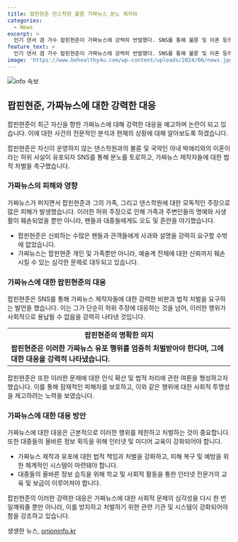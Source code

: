 ```yaml
---
title: 팝핀현준 댄스학원 불륜 가짜뉴스 분노 제자와
categories:
  - News
excerpt: >
  인기 댄서 겸 가수 팝핀현준이 가짜뉴스에 강력히 반발했다. SNS를 통해 불륜 및 이혼 등의 허위 주장을 단호히 부인하며, 이에 대한 법적 대응을 예고했다. 또한, 유튜브와 SNS를 통해 가짜뉴스를 만드는 행위를 규제하고 처벌하는 법을 희망하는 발언을 했다. 더불어, 가짜뉴스로 인한 문제를 강력히 비판하며, 이를 퍼뜨리는 행위자들을 박멸해야 한다고 강조했다. 팝핀현준은 국악인 박애리와의 결혼 생활을 즐기며 가족과 함께 행복한 삶을 살고 있다. 
feature_text: >
  인기 댄서 겸 가수 팝핀현준이 가짜뉴스에 강력히 반발했다. SNS를 통해 불륜 및 이혼 등의 허위 주장을 단호히 부인하며, 이에 대한 법적 대응을 예고했다. 또한, 유튜브와 SNS를 통해 가짜뉴스를 만드는 행위를 규제하고 처벌하는 법을 희망하는 발언을 했다. 더불어, 가짜뉴스로 인한 문제를 강력히 비판하며, 이를 퍼뜨리는 행위자들을 박멸해야 한다고 강조했다. 팝핀현준은 국악인 박애리와의 결혼 생활을 즐기며 가족과 함께 행복한 삶을 살고 있다. 
image: 'https://www.behealthy4u.com/wp-content/uploads/2024/06/news.jpg'
---
```


<p><img src="https://www.behealthy4u.com/wp-content/uploads/2024/06/news.jpg" alt="info 속보" /></p>

<h2 data-ke-size="size26">팝핀현준, 가짜뉴스에 대한 강력한 대응</h2>

<p>팝핀현준이 최근 자신을 향한 가짜뉴스에 대해 강력한 대응을 예고하며 논란이 되고 있습니다. 이에 대한 사건의 전문적인 분석과 현재의 상황에 대해 알아보도록 하겠습니다.</p>

<p data-ke-size="size16">팝핀현준은 자신이 운영하지 않는 댄스학원과의 불륜 및 국악인 아내 박애리와의 이혼이라는 허위 사실이 유포되자 SNS를 통해 분노를 토로하고, 가짜뉴스 제작자들에 대한 법적 처벌을 촉구했습니다.</p>

<h3>가짜뉴스의 피해와 영향</h3>

<p>가짜뉴스가 퍼지면서 팝핀현준과 그의 가족, 그리고 댄스학원에 대한 모독적인 주장으로 많은 피해가 발생했습니다. 이러한 허위 주장으로 인해 가족과 주변인들의 명예와 사생활이 훼손되었을 뿐만 아니라, 팬들과 대중들에게도 오도 및 혼란을 야기했습니다.</p>

<ul>
  <li>팝핀현준은 신뢰하는 수많은 팬들과 관객들에게 사과와 설명을 강력히 요구할 수밖에 없었습니다.</li>
  <li>가짜뉴스는 팝핀현준 개인 및 가족뿐만 아니라, 예술계 전체에 대한 신뢰까지 훼손시킬 수 있는 심각한 문제로 대두되고 있습니다.</li>
</ul>

<h3>가짜뉴스에 대한 팝핀현준의 대응</h3>

<p>팝핀현준은 SNS를 통해 가짜뉴스 제작자들에 대한 강력한 비판과 법적 처벌을 요구하는 발언을 했습니다. 이는 그가 단순히 허위 주장에 대응하는 것을 넘어, 이러한 행위가 사회적으로 용납될 수 없음을 강력히 나타낸 것입니다.</p>

<table>
  <tr>
    <td style="text-align: center; height: 17px;"><b>팝핀현준의 명확한 의지</b></td>
  </tr>
  <tr>
    <td><b>팝핀현준은 이러한 가짜뉴스 유포 행위를 엄중히 처벌받아야 한다며, 그에 대한 대응을 강력히 나타냈습니다. </b></td>
  </tr>
</table>

<p>팝핀현준은 또한 이러한 문제에 대한 인식 확산 및 법적 처리에 관한 여론을 형성하고자 했습니다. 이를 통해 잠재적인 피해자를 보호하고, 이와 같은 행위에 대한 사회적 투명성을 제고하려는 노력을 보였습니다.</p>

<h3>가짜뉴스에 대한 대응 방안</h3>

<p>가짜뉴스에 대한 대응은 근본적으로 이러한 행위를 제한하고 처벌하는 것이 중요합니다. 또한 대중들의 올바른 정보 획득을 위해 인터넷 및 미디어 교육이 강화되어야 합니다.</p>

<ul>
  <li>가짜뉴스 제작과 유포에 대한 법적 책임과 처벌을 강화하고, 피해 복구 및 예방을 위한 체계적인 시스템이 마련돼야 합니다.</li>
  <li>대중들의 올바른 정보 습득을 위해 학교 및 사회적 활동을 통한 인터넷 전문가의 교육 및 보급이 이루어져야 합니다.</li>
</ul>

<p>팝핀현준의 이러한 강력한 대응은 가짜뉴스에 대한 사회적 문제의 심각성을 다시 한 번 일깨워줄 뿐만 아니라, 이를 방지하고 처벌하기 위한 관련 기관 및 시스템이 강화되어야 함을 강조하고 있습니다.</p>
생생한 뉴스, <a href="https://onioninfo.kr" rel="dofollow">onioninfo.kr</a>


